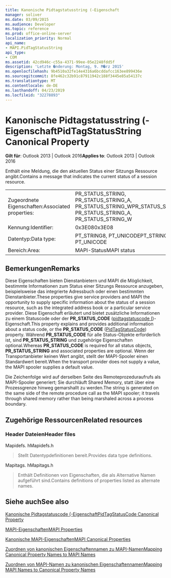 ```yaml
---
title: Kanonische Pidtagstatusstring (-Eigenschaft
manager: soliver
ms.date: 03/09/2015
ms.audience: Developer
ms.topic: reference
ms.prod: office-online-server
localization_priority: Normal
api_name:
- MAPI.PidTagStatusString
api_type:
- COM
ms.assetid: 42cd946c-c55a-4371-99ee-05e2248fdd5f
description: 'Letzte �nderung: Montag, 9. M�rz 2015'
ms.openlocfilehash: 9b4510a32fe14e4316a6bcddafcc163ee899436e
ms.sourcegitcommit: 8fe462c32b91c87911942c188f3445e85a54137c
ms.translationtype: MT
ms.contentlocale: de-DE
ms.lasthandoff: 04/23/2019
ms.locfileid: "32278893"
---
```

# <a name="pidtagstatusstring-canonical-property"></a><span data-ttu-id="2a69d-103">Kanonische Pidtagstatusstring (-Eigenschaft</span><span class="sxs-lookup"><span data-stu-id="2a69d-103">PidTagStatusString Canonical Property</span></span>

  
  
<span data-ttu-id="2a69d-104">**Gilt für**: Outlook 2013 | Outlook 2016</span><span class="sxs-lookup"><span data-stu-id="2a69d-104">**Applies to**: Outlook 2013 | Outlook 2016</span></span> 
  
<span data-ttu-id="2a69d-105">Enthält eine Meldung, die den aktuellen Status einer Sitzungs Ressource angibt.</span><span class="sxs-lookup"><span data-stu-id="2a69d-105">Contains a message that indicates the current status of a session resource.</span></span> 
  
|||
|:-----|:-----|
|<span data-ttu-id="2a69d-106">Zugeordnete Eigenschaften:</span><span class="sxs-lookup"><span data-stu-id="2a69d-106">Associated properties:</span></span>  <br/> |<span data-ttu-id="2a69d-107">PR_STATUS_STRING, PR_STATUS_STRING_A, PR_STATUS_STRING_W</span><span class="sxs-lookup"><span data-stu-id="2a69d-107">PR_STATUS_STRING, PR_STATUS_STRING_A, PR_STATUS_STRING_W</span></span>  <br/> |
|<span data-ttu-id="2a69d-108">Kennung:</span><span class="sxs-lookup"><span data-stu-id="2a69d-108">Identifier:</span></span>  <br/> |<span data-ttu-id="2a69d-109">0x3E08</span><span class="sxs-lookup"><span data-stu-id="2a69d-109">0x3E08</span></span>  <br/> |
|<span data-ttu-id="2a69d-110">Datentyp:</span><span class="sxs-lookup"><span data-stu-id="2a69d-110">Data type:</span></span>  <br/> |<span data-ttu-id="2a69d-111">PT_STRING8, PT_UNICODE</span><span class="sxs-lookup"><span data-stu-id="2a69d-111">PT_STRING8, PT_UNICODE</span></span>  <br/> |
|<span data-ttu-id="2a69d-112">Bereich:</span><span class="sxs-lookup"><span data-stu-id="2a69d-112">Area:</span></span>  <br/> |<span data-ttu-id="2a69d-113">MAPI-Status</span><span class="sxs-lookup"><span data-stu-id="2a69d-113">MAPI status</span></span>  <br/> |
   
## <a name="remarks"></a><span data-ttu-id="2a69d-114">Bemerkungen</span><span class="sxs-lookup"><span data-stu-id="2a69d-114">Remarks</span></span>

<span data-ttu-id="2a69d-115">Diese Eigenschaften bieten Dienstanbietern und MAPI die Möglichkeit, bestimmte Informationen zum Status einer Sitzungs Ressource anzugeben, beispielsweise das integrierte Adressbuch oder einen bestimmten Dienstanbieter.</span><span class="sxs-lookup"><span data-stu-id="2a69d-115">These properties give service providers and MAPI the opportunity to supply specific information about the status of a session resource, such as the integrated address book or a particular service provider.</span></span> <span data-ttu-id="2a69d-116">Diese Eigenschaft erläutert und bietet zusätzliche Informationen zu einem Statuscode oder der **PR_STATUS_CODE** ([pidtagstatuscode (](pidtagstatuscode-canonical-property.md))-Eigenschaft.</span><span class="sxs-lookup"><span data-stu-id="2a69d-116">This property explains and provides additional information about a status code, or the **PR_STATUS_CODE** ([PidTagStatusCode](pidtagstatuscode-canonical-property.md)) property.</span></span> <span data-ttu-id="2a69d-117">Während **PR_STATUS_CODE** für alle Status-Objekte erforderlich ist, sind **PR_STATUS_STRING** und zugehörige Eigenschaften optional.</span><span class="sxs-lookup"><span data-stu-id="2a69d-117">Whereas **PR_STATUS_CODE** is required for all status objects, **PR_STATUS_STRING** and associated properties are optional.</span></span> <span data-ttu-id="2a69d-118">Wenn der Transportanbieter keinen Wert angibt, stellt der MAPI-Spooler einen Standardwert bereit.</span><span class="sxs-lookup"><span data-stu-id="2a69d-118">When the transport provider does not supply a value, the MAPI spooler supplies a default value.</span></span> 
  
<span data-ttu-id="2a69d-119">Die Zeichenfolge wird auf derselben Seite des Remoteprozeduraufrufs als MAPI-Spooler generiert; Sie durchläuft Shared Memory, statt über eine Prozessgrenze hinweg gemarshallt zu werden.</span><span class="sxs-lookup"><span data-stu-id="2a69d-119">The string is generated on the same side of the remote procedure call as the MAPI spooler; it travels through shared memory rather than being marshaled across a process boundary.</span></span>
  
## <a name="related-resources"></a><span data-ttu-id="2a69d-120">Zugehörige Ressourcen</span><span class="sxs-lookup"><span data-stu-id="2a69d-120">Related resources</span></span>

### <a name="header-files"></a><span data-ttu-id="2a69d-121">Header Dateien</span><span class="sxs-lookup"><span data-stu-id="2a69d-121">Header files</span></span>

<span data-ttu-id="2a69d-122">Mapidefs. h</span><span class="sxs-lookup"><span data-stu-id="2a69d-122">Mapidefs.h</span></span>
  
> <span data-ttu-id="2a69d-123">Stellt Datentypdefinitionen bereit.</span><span class="sxs-lookup"><span data-stu-id="2a69d-123">Provides data type definitions.</span></span>
    
<span data-ttu-id="2a69d-124">Mapitags. h</span><span class="sxs-lookup"><span data-stu-id="2a69d-124">Mapitags.h</span></span>
  
> <span data-ttu-id="2a69d-125">Enthält Definitionen von Eigenschaften, die als Alternative Namen aufgeführt sind.</span><span class="sxs-lookup"><span data-stu-id="2a69d-125">Contains definitions of properties listed as alternate names.</span></span>
    
## <a name="see-also"></a><span data-ttu-id="2a69d-126">Siehe auch</span><span class="sxs-lookup"><span data-stu-id="2a69d-126">See also</span></span>



[<span data-ttu-id="2a69d-127">Kanonische Pidtagstatuscode (-Eigenschaft</span><span class="sxs-lookup"><span data-stu-id="2a69d-127">PidTagStatusCode Canonical Property</span></span>](pidtagstatuscode-canonical-property.md)


[<span data-ttu-id="2a69d-128">MAPI-Eigenschaften</span><span class="sxs-lookup"><span data-stu-id="2a69d-128">MAPI Properties</span></span>](mapi-properties.md)
  
[<span data-ttu-id="2a69d-129">Kanonische MAPI-Eigenschaften</span><span class="sxs-lookup"><span data-stu-id="2a69d-129">MAPI Canonical Properties</span></span>](mapi-canonical-properties.md)
  
[<span data-ttu-id="2a69d-130">Zuordnen von kanonischen Eigenschaftennamen zu MAPI-Namen</span><span class="sxs-lookup"><span data-stu-id="2a69d-130">Mapping Canonical Property Names to MAPI Names</span></span>](mapping-canonical-property-names-to-mapi-names.md)
  
[<span data-ttu-id="2a69d-131">Zuordnen von MAPI-Namen zu kanonischen Eigenschaftennamen</span><span class="sxs-lookup"><span data-stu-id="2a69d-131">Mapping MAPI Names to Canonical Property Names</span></span>](mapping-mapi-names-to-canonical-property-names.md)

